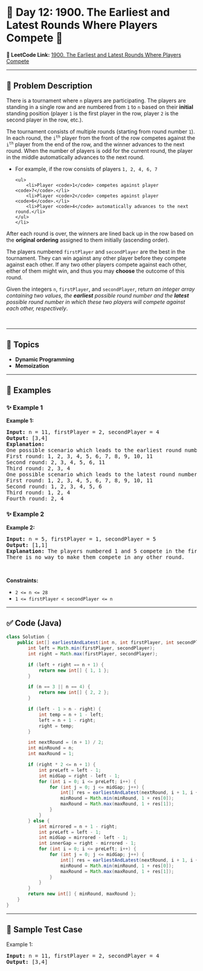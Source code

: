 # 📌 Day 12: 1900. The Earliest and Latest Rounds Where Players Compete 🎯

**🔗 LeetCode Link:** [1900. The Earliest and Latest Rounds Where Players Compete](https://leetcode.com/problems/the-earliest-and-latest-rounds-where-players-compete/)

---

## 🧩 Problem Description

<p>There is a tournament where <code>n</code> players are participating. The players are standing in a single row and are numbered from <code>1</code> to <code>n</code> based on their <strong>initial</strong> standing position (player <code>1</code> is the first player in the row, player <code>2</code> is the second player in the row, etc.).</p>

<p>The tournament consists of multiple rounds (starting from round number <code>1</code>). In each round, the <code>i<sup>th</sup></code> player from the front of the row competes against the <code>i<sup>th</sup></code> player from the end of the row, and the winner advances to the next round. When the number of players is odd for the current round, the player in the middle automatically advances to the next round.</p>

<ul>
	<li>For example, if the row consists of players <code>1, 2, 4, 6, 7</code>

	<ul>
		<li>Player <code>1</code> competes against player <code>7</code>.</li>
		<li>Player <code>2</code> competes against player <code>6</code>.</li>
		<li>Player <code>4</code> automatically advances to the next round.</li>
	</ul>
	</li>
</ul>

<p>After each round is over, the winners are lined back up in the row based on the <strong>original ordering</strong> assigned to them initially (ascending order).</p>

<p>The players numbered <code>firstPlayer</code> and <code>secondPlayer</code> are the best in the tournament. They can win against any other player before they compete against each other. If any two other players compete against each other, either of them might win, and thus you may <strong>choose</strong> the outcome of this round.</p>

<p>Given the integers <code>n</code>, <code>firstPlayer</code>, and <code>secondPlayer</code>, return <em>an integer array containing two values, the <strong>earliest</strong> possible round number and the&nbsp;<strong>latest</strong> possible round number in which these two players will compete against each other, respectively</em>.</p>

<p>&nbsp;</p>
<p><strong class="example">

---

## 🧠 Topics

- Dynamic Programming
- Memoization
---

## 🧩 Examples

### ✨ Example 1

Example 1:</strong></p>

<pre>
<strong>Input:</strong> n = 11, firstPlayer = 2, secondPlayer = 4
<strong>Output:</strong> [3,4]
<strong>Explanation:</strong>
One possible scenario which leads to the earliest round number:
First round: 1, 2, 3, 4, 5, 6, 7, 8, 9, 10, 11
Second round: 2, 3, 4, 5, 6, 11
Third round: 2, 3, 4
One possible scenario which leads to the latest round number:
First round: 1, 2, 3, 4, 5, 6, 7, 8, 9, 10, 11
Second round: 1, 2, 3, 4, 5, 6
Third round: 1, 2, 4
Fourth round: 2, 4
</pre>

<p><strong class="example">

### ✨ Example 2

Example 2:</strong></p>

<pre>
<strong>Input:</strong> n = 5, firstPlayer = 1, secondPlayer = 5
<strong>Output:</strong> [1,1]
<strong>Explanation:</strong> The players numbered 1 and 5 compete in the first round.
There is no way to make them compete in any other round.
</pre>

<p>&nbsp;</p>
<p><strong>Constraints:</strong></p>

<ul>
	<li><code>2 &lt;= n &lt;= 28</code></li>
	<li><code>1 &lt;= firstPlayer &lt; secondPlayer &lt;= n</code></li>
</ul>

---

## ✅ Code (Java)

```java
class Solution {
    public int[] earliestAndLatest(int n, int firstPlayer, int secondPlayer) {
        int left = Math.min(firstPlayer, secondPlayer);
        int right = Math.max(firstPlayer, secondPlayer);

        if (left + right == n + 1) {
            return new int[] { 1, 1 };
        }

        if (n == 3 || n == 4) {
            return new int[] { 2, 2 };
        }

        if (left - 1 > n - right) {
            int temp = n + 1 - left;
            left = n + 1 - right;
            right = temp;
        }

        int nextRound = (n + 1) / 2;
        int minRound = n;
        int maxRound = 1;

        if (right * 2 <= n + 1) {
            int preLeft = left - 1;
            int midGap = right - left - 1;
            for (int i = 0; i <= preLeft; i++) {
                for (int j = 0; j <= midGap; j++) {
                    int[] res = earliestAndLatest(nextRound, i + 1, i + j + 2);
                    minRound = Math.min(minRound, 1 + res[0]);
                    maxRound = Math.max(maxRound, 1 + res[1]);
                }
            }
        } else {
            int mirrored = n + 1 - right;
            int preLeft = left - 1;
            int midGap = mirrored - left - 1;
            int innerGap = right - mirrored - 1;
            for (int i = 0; i <= preLeft; i++) {
                for (int j = 0; j <= midGap; j++) {
                    int[] res = earliestAndLatest(nextRound, i + 1, i + j + 1 + (innerGap + 1) / 2 + 1);
                    minRound = Math.min(minRound, 1 + res[0]);
                    maxRound = Math.max(maxRound, 1 + res[1]);
                }
            }
        }
        return new int[] { minRound, maxRound };
    }
}
```

---

## 🧪 Sample Test Case


Example 1:</strong></p>

<pre>
<strong>Input:</strong> n = 11, firstPlayer = 2, secondPlayer = 4
<strong>Output:</strong> [3,4]
</pre>

<p><strong class="example">


